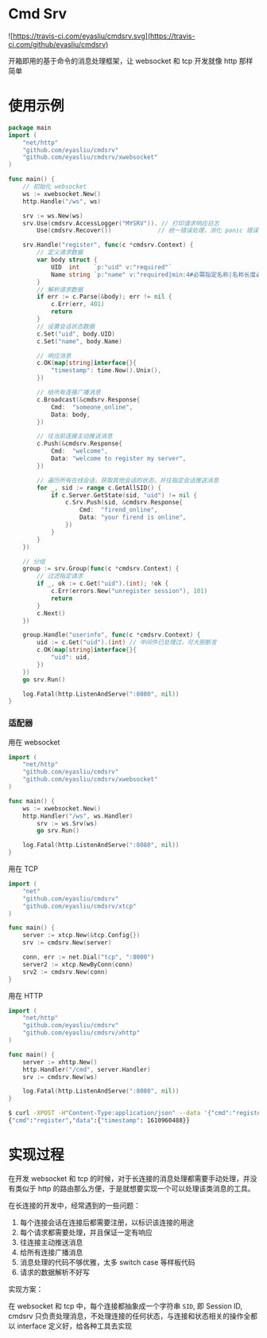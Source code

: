 # Cmd Srv

![https://travis-ci.com/eyasliu/cmdsrv.svg](https://travis-ci.com/github/eyasliu/cmdsrv)

开箱即用的基于命令的消息处理框架，让 websocket 和 tcp 开发就像 http 那样简单

# 使用示例


```go
package main
import (
    "net/http"
    "github.com/eyasliu/cmdsrv"
    "github.com/eyasliu/cmdsrv/xwebsocket"
)

func main() {
	// 初始化 websocket
	ws := xwebsocket.New()
	http.Handle("/ws", ws)

	srv := ws.New(ws)
	srv.Use(cmdsrv.AccessLogger("MYSRV")). // 打印请求响应日志
		Use(cmdsrv.Recover())             // 统一错误处理，消化 panic 错误

	srv.Handle("register", func(c *cmdsrv.Context) {
		// 定义请求数据
		var body struct {
			UID  int    `p:"uid" v:"required"`
			Name string `p:"name" v:"required|min:4#必需指定名称|名称长度必需大于4位"`
		}
		// 解析请求数据
		if err := c.Parse(&body); err != nil {
			c.Err(err, 401)
			return
		}
		// 设置会话状态数据
		c.Set("uid", body.UID)
		c.Set("name", body.Name)

		// 响应消息
		c.OK(map[string]interface{}{
			"timestamp": time.Now().Unix(),
		})

		// 给所有连接广播消息
		c.Broadcast(&cmdsrv.Response{
			Cmd:  "someone_online",
			Data: body,
		})

		// 往当前连接主动推送消息
		c.Push(&cmdsrv.Response{
			Cmd:  "welcome",
			Data: "welcome to register my server",
		})

		// 遍历所有在线会话，获取其他会话的状态，并往指定会话推送消息
		for _, sid := range c.GetAllSID() {
			if c.Server.GetState(sid, "uid") != nil {
				c.Srv.Push(sid, &cmdsrv.Response{
					Cmd:  "firend_online",
					Data: "your firend is online",
				})
			}
		}
	})

	// 分组
	group := srv.Group(func(c *cmdsrv.Context) {
		// 过滤指定请求
		if _, ok := c.Get("uid").(int); !ok {
			c.Err(errors.New("unregister session"), 101)
			return
		}
		c.Next()
	})

	group.Handle("userinfo", func(c *cmdsrv.Context) {
		uid := c.Get("uid").(int) // 中间件已处理过，可大胆断言
		c.OK(map[string]interface{}{
			"uid": uid,
		})
	})
	go srv.Run()

	log.Fatal(http.ListenAndServe(":8080", nil))
}
```


### 适配器

用在 websocket

```go
import (
    "net/http"
    "github.com/eyasliu/cmdsrv"
    "github.com/eyasliu/cmdsrv/xwebsocket"
)

func main() {
    ws := xwebsocket.New()
    http.Handler("/ws", ws.Handler)
		srv := ws.Srv(ws)
		go srv.Run()

    log.Fatal(http.ListenAndServe(":8080", nil))
}
```

用在 TCP

```go
import (
    "net"
    "github.com/eyasliu/cmdsrv"
    "github.com/eyasliu/cmdsrv/xtcp"
)

func main() {
    server := xtcp.New(&tcp.Config{})
    srv := cmdsrv.New(server)

    conn, err := net.Dial("tcp", ":8000")
    server2 := xtcp.NewByConn(conn)
    srv2 := cmdsrv.New(conn)
}
```
用在 HTTP

```go
import (
    "net/http"
    "github.com/eyasliu/cmdsrv"
    "github.com/eyasliu/cmdsrv/xhttp"
)

func main() {
    server := xhttp.New()
    http.Handler("/cmd", server.Handler)
    srv := cmdsrv.New(ws)

    log.Fatal(http.ListenAndServe(":8080", nil))
}
```

```sh
$ curl -XPOST -H"Content-Type:application/json" --data '{"cmd":"register", "data":{"uid": 101, "name": "eyasliu"}}' http://localhost:8080/cmd
{"cmd":"register","data":{"timestamp": 1610960488}}
```

# 实现过程

在开发 websocket 和 tcp 的时候，对于长连接的消息处理都需要手动处理，并没有类似于 http 的路由那么方便，于是就想要实现一个可以处理该类消息的工具。

在长连接的开发中，经常遇到的一些问题：

 1. 每个连接会话在连接后都需要注册，以标识该连接的用途
 2. 每个请求都需要处理，并且保证一定有响应
 3. 往连接主动推送消息
 4. 给所有连接广播消息
 5. 消息处理的代码不够优雅，太多 switch case 等样板代码
 6. 请求的数据解析不好写

实现方案：

在 websocket 和 tcp 中，每个连接都抽象成一个字符串 `SID`, 即 Session ID, cmdsrv 只负责处理消息，不处理连接的任何状态，与连接和状态相关的操作全都以 interface 定义好，给各种工具去实现
